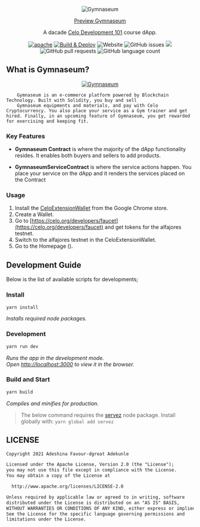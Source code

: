 <p align="center">
  <img src="https://i.ibb.co/gWvYRhj/Gymnaseum.png" alt="Gymnaseum"/>
</p>

<p align="center">
  <a href="" target="_blank">Preview Gymnaseum </a>
</p>

<p align="center">
  A dacade <a href="https://dacade.org/communities/celo-development-101" target="_blank">Celo Development 101</a> course dApp.
</p>

<p align="center">
<a href="https://opensource.org/licenses/Apache-2.0"><img alt="apache" src="https://img.shields.io/badge/License-Apache%202.0-blue.svg"></a>
<a href="https://github.com/Favour-dgreat/gymnaseum-dacade/actions/workflows/build_and_deploy.yml"><img alt="Build & Deploy" src="https://github.com/Favour-dgreat/gymnaseum-dacade/actions/workflows/build_and_deploy.yml/badge.svg?branch=main"></a>
<img alt="Website" src="https://img.shields.io/website?down_color=red&down_message=Offiline&label=Gymnaseum&up_color=green&up_message=Online&url=">
<img alt="GitHub issues" src="https://img.shields.io/github/issues/Favour-dgreat/gymnaseum-dacade">
<img src="https://img.shields.io/badge/PRs-welcome-brightgreen.svg?style=flat">
<img alt="GitHub pull requests" src="https://img.shields.io/github/issues-pr/Favour-dgreat/gymnaseum -dacade">
<img alt="GitHub language count" src="https://img.shields.io/github/languages/count/Favour-dgreat/gymnaseum -dacade">
</p>

## What is Gymnaseum?

<p align="center">
  <a href="" target="_blank"><img src="https://i.ibb.co/gWvYRhj/Gymnaseum.png" alt="Gymnaseum"></a>
</p>

        Gymnaseum is an e-commerce platform powered by Blockchain Technology. Built with Solidity, you buy and sell 
        Gymnaseum equipments and materials, and pay with Celo Cryptocurrency. You also place your service as a Gym trainer and get hired. Finally, in an upcoming feature of Gymnaseum, you get rewarded for exercising and keeping fit.

### Key Features

* **Gymnaseum Contract** is where the majority of the dApp functionality resides. It enables both buyers and sellers to add products. 

* **GymnaseumServiceContract** is where the service actions happen. You place your service on the dApp and it renders the services placed on the Contract


### Usage

1. Install the [CeloExtensionWallet](https://chrome.google.com/webstore/detail/celoextensionwallet/kkilomkmpmkbdnfelcpgckmpcaemjcdh?hl=en) from the Google Chrome store.
2. Create a Wallet.
3. Go to [https://celo.org/developers/faucet](https://celo.org/developers/faucet) and get tokens for the alfajores testnet.
4. Switch to the alfajores testnet in the CeloExtensionWallet.
5. Go to the Homepage ().

## Development Guide

Below is the list of available scripts for developments;

### Install

```bash
yarn install
```

*Installs required node packages.*

### Development

```bash
yarn run dev
```

*Runs the app in the development mode.\
Open [http://localhost:3000](http://localhost:3000) to view it in the browser.*

### Build and Start

```bash
yarn build
```

*Compiles and minifies for production.*

> The below command requires the [servez](https://yarnpkg.com/en/docs/cli/install) node package. Install globally with: ```yarn global add servez```



## LICENSE

```md
Copyright 2021 Adeshina Favour-dgreat Adekunle

Licensed under the Apache License, Version 2.0 (the "License");
you may not use this file except in compliance with the License.
You may obtain a copy of the License at

  http://www.apache.org/licenses/LICENSE-2.0

Unless required by applicable law or agreed to in writing, software
distributed under the License is distributed on an "AS IS" BASIS,
WITHOUT WARRANTIES OR CONDITIONS OF ANY KIND, either express or implied.
See the License for the specific language governing permissions and
limitations under the License.
```
